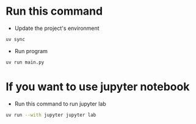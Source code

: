 # Run this command 
- Update the project's environment
```bash
uv sync
```

- Run program
```bash
uv run main.py
```

# If you want to use jupyter notebook

- Run this command to run jupyter lab
```bash
uv run --with jupyter jupyter lab
```